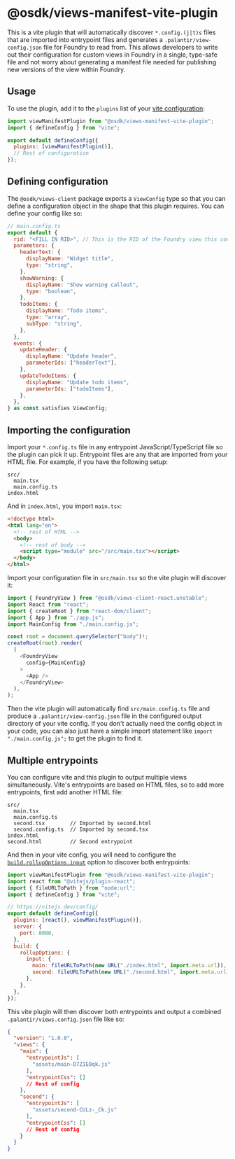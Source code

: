 # @osdk/views-manifest-vite-plugin

This is a vite plugin that will automatically discover `*.config.(j|t)s` files that are imported into entrypoint files and generates a `.palantir/view-config.json` file for Foundry to read from. This allows developers to write out their configuration for custom views in Foundry in a single, type-safe file and not worry about generating a manifest file needed for publishing new versions of the view within Foundry.

## Usage

To use the plugin, add it to the `plugins` list of your [vite configuration](https://vitejs.dev/config/):

```js
import viewManifestPlugin from "@osdk/views-manifest-vite-plugin";
import { defineConfig } from "vite";

export default defineConfig({
  plugins: [viewManifestPlugin()],
  // Rest of configuration
});
```

## Defining configuration

The `@osdk/views-client` package exports a `ViewConfig` type so that you can define a configuration object in the shape that this plugin requires. You can define your config like so:

```js
// main.config.ts
export default {
  rid: "<FILL IN RID>", // This is the RID of the Foundry view this code will publish to
  parameters: {
    headerText: {
      displayName: "Widget title",
      type: "string",
    },
    showWarning: {
      displayName: "Show warning callout",
      type: "boolean",
    },
    todoItems: {
      displayName: "Todo items",
      type: "array",
      subType: "string",
    },
  },
  events: {
    updateHeader: {
      displayName: "Update header",
      parameterIds: ["headerText"],
    },
    updateTodoItems: {
      displayName: "Update todo items",
      parameterIds: ["todoItems"],
    },
  },
} as const satisfies ViewConfig;
```

## Importing the configuration

Import your `*.config.ts` file in any entrypoint JavaScript/TypeScript file so the plugin can pick it up. Entrypoint files are any that are imported from your HTML file. For example, if you have the following setup:

```
src/
  main.tsx
  main.config.ts
index.html
```

And in `index.html`, you import `main.tsx`:

```html
<!doctype html>
<html lang="en">
  <!-- rest of HTML -->
  <body>
    <!-- rest of body -->
    <script type="module" src="/src/main.tsx"></script>
  </body>
</html>
```

Import your configuration file in `src/main.tsx` so the vite plugin will discover it:

```js
import { FoundryView } from "@osdk/views-client-react.unstable";
import React from "react";
import { createRoot } from "react-dom/client";
import { App } from "./app.js";
import MainConfig from "./main.config.js";

const root = document.querySelector("body")!;
createRoot(root).render(
  (
    <FoundryView
      config={MainConfig}
    >
      <App />
    </FoundryView>
  ),
);
```

Then the vite plugin will automatically find `src/main.config.ts` file and produce a `.palantir/view-config.json` file in the configured output directory of your vite config. If you don't actually need the config object in your code, you can also just have a simple import statement like `import "./main.config.js";` to get the plugin to find it.

## Multiple entrypoints

You can configure vite and this plugin to output multiple views simultaneously. Vite's entrypoints are based on HTML files, so to add more entrypoints, first add another HTML file:

```
src/
  main.tsx
  main.config.ts
  second.tsx        // Imported by second.html 
  second.config.ts  // Imported by second.tsx
index.html
second.html         // Second entrypoint
```

And then in your vite config, you will need to configure the [`build.rollupOptions.input`](https://rollupjs.org/configuration-options/#input) option to discover both entrypoints:

```js
import viewManifestPlugin from "@osdk/views-manifest-vite-plugin";
import react from "@vitejs/plugin-react";
import { fileURLToPath } from "node:url";
import { defineConfig } from "vite";

// https://vitejs.dev/config/
export default defineConfig({
  plugins: [react(), viewManifestPlugin()],
  server: {
    port: 8080,
  },
  build: {
    rollupOptions: {
      input: {
        main: fileURLToPath(new URL("./index.html", import.meta.url)),
        second: fileURLToPath(new URL("./second.html", import.meta.url)),
      },
    },
  },
});
```

This vite plugin will then discover both entrypoints and output a combined `.palantir/views.config.json` file like so:

```json
{
  "version": "1.0.0",
  "views": {
    "main": {
      "entrypointJs": [
        "assets/main-D7Z1E0qk.js"
      ],
      "entrypointCss": []
      // Rest of config
    },
    "second": {
      "entrypointJs": [
        "assets/second-CULz-_Ck.js"
      ],
      "entrypointCss": []
      // Rest of config
    }
  }
}
```
